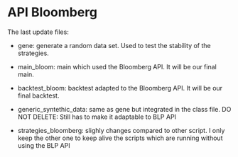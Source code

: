 # API Bloomberg

The last update files:

- gene: generate a random data set. Used to test the stability of the strategies.


- main_bloom: main which used the Bloomberg API. It will be our final main.


- backtest_bloom: backtest adapted to the Bloomberg API. It will be our final backtest.


- generic_syntethic_data: same as gene but integrated in the class file. DO NOT DELETE: Still has to make it adaptable
to BLP API
  

- strategies_bloomberg: slighly changes compared to other script. I only keep the other one to keep alive the scripts
which are running without using the BLP API
  
